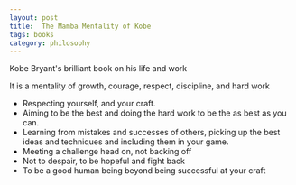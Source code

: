 ```yaml
---
layout: post
title:  The Mamba Mentality of Kobe 
tags: books
category: philosophy  
--- 
```


Kobe Bryant's brilliant book on his life and work 

It is a mentality of growth, courage, respect, discipline, and hard work 

* Respecting yourself, and your craft. 
* Aiming to be the best and doing the hard work to be the as best as you can. 
* Learning from mistakes and successes of others, picking up the best ideas and techniques and including them in your game. 
* Meeting a challenge head on, not backing off
* Not to despair, to be hopeful and fight back 
* To be a good human being beyond being successful at your craft 